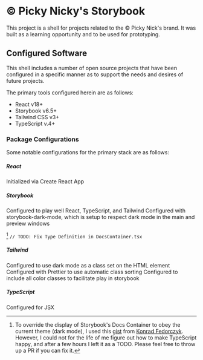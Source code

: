 # © Picky Nicky's Storybook

This project is a shell for projects related to the © Picky Nick's brand.
It was built as a learning opportunity and to be used for prototyping.

## Configured Software

This shell includes a number of open source projects that have been configured in a
specific manner as to support the needs and desires of future projects.

The primary tools configured herein are as follows:

- React v18+
- Storybook v6.5+
- Tailwind CSS v3+
- TypeScript v.4+

### Package Configurations

Some notable configurations for the primary stack are as follows:

##### React

Initialized via Create React App

##### Storybook

Configured to play well React, TypeScript, and Tailwind
Configured with storybook-dark-mode, which is setup to respect dark mode in the main and preview windows

[^1] `// TODO: Fix Type Definition in DocsContainer.tsx`

##### Tailwind

Configured to use dark mode as a class set on the HTML element
Configured with Prettier to use automatic class sorting
Configured to include all color classes to facilitate play in storybook

##### TypeScript

Configured for JSX

[^1]: To override the display of Storybook's Docs Container to obey the current theme (dark mode), I used this [gist](https://gist.github.com/fedek6/2414c46b8a561b7416475bffce750178) from [Konrad Fedorczyk](https://github.com/fedek6). However, I could not for the life of me figure out how to make TypeScript happy, and after a few hours I left it as a TODO. Please feel free to throw up a PR if you can fix it.
